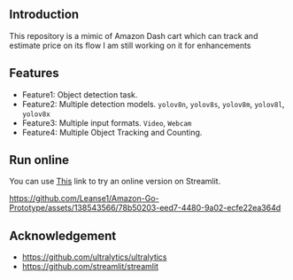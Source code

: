 ## Introduction
This repository is a mimic of Amazon Dash cart which can track and estimate price on its flow
I am still working on it for enhancements

## Features
- Feature1: Object detection task.
- Feature2: Multiple detection models. `yolov8n`, `yolov8s`, `yolov8m`, `yolov8l`, `yolov8x`
- Feature3: Multiple input formats. `Video`, `Webcam`
- Feature4: Multiple Object Tracking and Counting.

## Run online
You can use [This](https://yolov8-deepsort-streamli-gmnvvdeux2pv5bwrc234am.streamlit.app/) link to try an online version on Streamlit.   

https://github.com/Leanse1/Amazon-Go-Prototype/assets/138543566/78b50203-eed7-4480-9a02-ecfe22ea364d


  
## Acknowledgement
- https://github.com/ultralytics/ultralytics
- https://github.com/streamlit/streamlit


